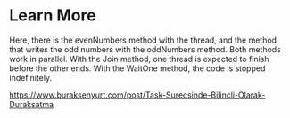# Learn More

Here, there is the evenNumbers method with the thread, and the method that writes the odd numbers with the oddNumbers method. Both methods work in parallel. 
With the Join method, one thread is expected to finish before the other ends. With the WaitOne method, the code is stopped indefinitely.

https://www.buraksenyurt.com/post/Task-Surecsinde-Bilincli-Olarak-Duraksatma
